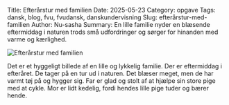 Title: Efterårstur med familien
Date: 2025-05-23
Category: opgave
Tags: dansk, blog, fvu, fvudansk, danskundervisning
Slug: efterårstur-med-familien
Author: Nu-sasha
Summary: En lille familie nyder en blæsende eftermiddag i naturen trods små udfordringer og sørger for hinanden med varme og kærlighed.

![Efterårstur med familien](https://i.imgur.com/RVO2z3M.jpeg)


Det er et hyggeligt billede af en lille og lykkelig familie. Der er eftermiddag i
efteråret. De tager på en tur ud i naturen. Det blæser meget, men de har varmt
tøj på og hygger sig. Far er glad og stolt af at hjælpe sin store pige med at cykle. Mor er lidt kedelig, fordi hendes lille pige tuder og bærer hende.